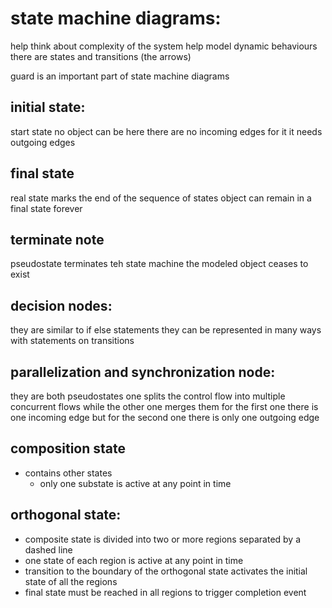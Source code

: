 # state machine diagrams:
help think about complexity of the system
help model dynamic behaviours
there are states and transitions (the arrows)

guard is an important part of state machine diagrams

## initial state:
start state
no object can be here
there are no incoming edges for it 
it needs outgoing edges

## final state
real state
marks the end of the sequence of states
object can remain in a final state forever

## terminate note
pseudostate
terminates teh state machine
the modeled object ceases to exist

## decision nodes:
they are similar to if else statements
they can be represented in many ways with statements on transitions

## parallelization and synchronization node:
they are both pseudostates 
one splits the control flow into multiple concurrent flows while the other one merges them 
for the first one there is one incoming edge but for the second one there is only one outgoing edge

## composition state
- contains other states 
	- only one substate is active at any point in time

## orthogonal state:
- composite state is divided into two or more regions separated by a dashed line 
- one state of each region is active at any point in time
- transition to the boundary of the orthogonal state activates the initial state of all the regions
- final state must be reached in all regions to trigger completion event


